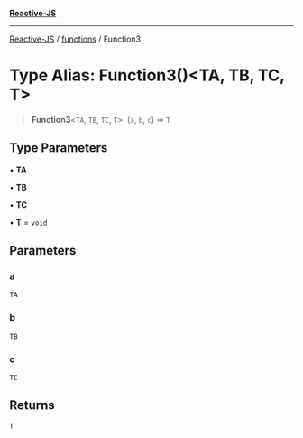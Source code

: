 [**Reactive-JS**](../../README.md)

***

[Reactive-JS](../../README.md) / [functions](../README.md) / Function3

# Type Alias: Function3()\<TA, TB, TC, T\>

> **Function3**\<`TA`, `TB`, `TC`, `T`\>: (`a`, `b`, `c`) => `T`

## Type Parameters

• **TA**

• **TB**

• **TC**

• **T** = `void`

## Parameters

### a

`TA`

### b

`TB`

### c

`TC`

## Returns

`T`
